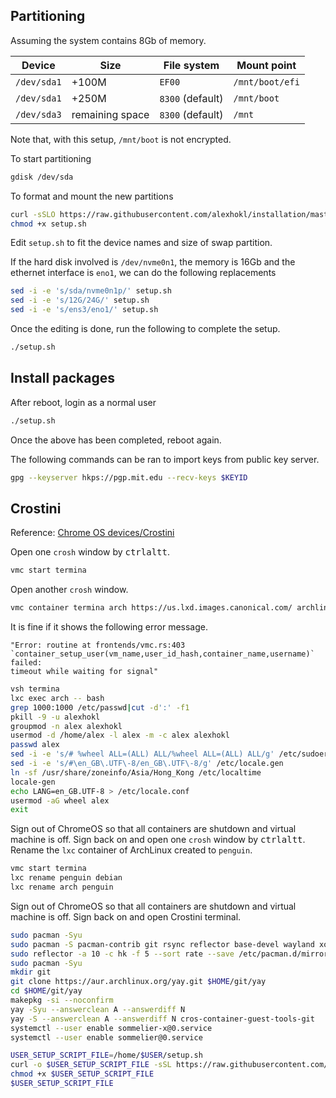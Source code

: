 ## Partitioning

Assuming the system contains 8Gb of memory.

| Device      | Size            | File system      | Mount point     |
| ---         | ---             | ---              | ---             |
| `/dev/sda1` | +100M           | `EF00`           | `/mnt/boot/efi` |
| `/dev/sda1` | +250M           | `8300` (default) | `/mnt/boot`     |
| `/dev/sda3` | remaining space | `8300` (default) | `/mnt`          |

Note that, with this setup, `/mnt/boot` is not encrypted.

To start partitioning

```sh
gdisk /dev/sda
```

To format and mount the new partitions

```sh
curl -sSLO https://raw.githubusercontent.com/alexhokl/installation/master/archlinux/setup.sh
chmod +x setup.sh
```

Edit `setup.sh` to fit the device names and size of swap partition.

If the hard disk involved is `/dev/nvme0n1`, the memory is 16Gb and the ethernet
interface is `eno1`, we can do the following replacements

```sh
sed -i -e 's/sda/nvme0n1p/' setup.sh
sed -i -e 's/12G/24G/' setup.sh
sed -i -e 's/ens3/eno1/' setup.sh
```
Once the editing is done, run the following to complete the setup.

```sh
./setup.sh
```

## Install packages

After reboot, login as a normal user

```sh
./setup.sh
```

Once the above has been completed, reboot again.

The following commands can be ran to import keys from public key server.

```sh
gpg --keyserver hkps://pgp.mit.edu --recv-keys $KEYID
```

## Crostini

Reference: [Chrome OS
devices/Crostini](https://wiki.archlinux.org/title/Chrome_OS_devices/Crostini)

Open one `crosh` window by <kbd>ctrl</kbd><kbd>alt</kbd><kbd>t</kbd>.

```sh
vmc start termina
```

Open another `crosh` window.

```sh
vmc container termina arch https://us.lxd.images.canonical.com/ archlinux/current
```

It is fine if it shows the following error message.

```
"Error: routine at frontends/vmc.rs:403
`container_setup_user(vm_name,user_id_hash,container_name,username)` failed:
timeout while waiting for signal"
```

```sh
vsh termina
lxc exec arch -- bash
grep 1000:1000 /etc/passwd|cut -d':' -f1
pkill -9 -u alexhokl
groupmod -n alex alexhokl
usermod -d /home/alex -l alex -m -c alex alexhokl
passwd alex
sed -i -e 's/# %wheel ALL=(ALL) ALL/%wheel ALL=(ALL) ALL/g' /etc/sudoers
sed -i -e 's/#\en_GB\.UTF\-8/en_GB\.UTF\-8/g' /etc/locale.gen
ln -sf /usr/share/zoneinfo/Asia/Hong_Kong /etc/localtime
locale-gen
echo LANG=en_GB.UTF-8 > /etc/locale.conf
usermod -aG wheel alex
exit
```

Sign out of ChromeOS so that all containers are shutdown and virtual machine is
off. Sign back on and open one `crosh` window by
<kbd>ctrl</kbd><kbd>alt</kbd><kbd>t</kbd>. Rename the `lxc` container of
ArchLinux created to `penguin`.

```sh
vmc start termina
lxc rename penguin debian
lxc rename arch penguin
```

Sign out of ChromeOS so that all containers are shutdown and virtual machine is
off. Sign back on and open Crostini terminal.

```sh
sudo pacman -Syu
sudo pacman -S pacman-contrib git rsync reflector base-devel wayland xorg-xwayland
sudo reflector -a 10 -c hk -f 5 --sort rate --save /etc/pacman.d/mirrorlist
sudo pacman -Syu
mkdir git
git clone https://aur.archlinux.org/yay.git $HOME/git/yay
cd $HOME/git/yay
makepkg -si --noconfirm
yay -Syu --answerclean A --answerdiff N
yay -S --answerclean A --answerdiff N cros-container-guest-tools-git
systemctl --user enable sommelier-x@0.service
systemctl --user enable sommelier@0.service

USER_SETUP_SCRIPT_FILE=/home/$USER/setup.sh
curl -o $USER_SETUP_SCRIPT_FILE -sSL https://raw.githubusercontent.com/alexhokl/installation/master/archlinux/user_setup_crostini.sh
chmod +x $USER_SETUP_SCRIPT_FILE
$USER_SETUP_SCRIPT_FILE
```

